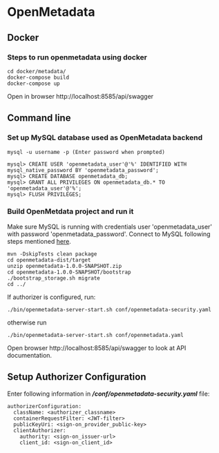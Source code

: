 # OpenMetadata

## Docker
### Steps to run openmetadata using docker
```shell
cd docker/metadata/
docker-compose build
docker-compose up
```
Open in browser http://localhost:8585/api/swagger

## Command line
### Set up MySQL database used as OpenMetadata backend
```shell
mysql -u username -p (Enter password when prompted)

mysql> CREATE USER 'openmetadata_user'@'%' IDENTIFIED WITH mysql_native_password BY 'openmetadata_password';
mysql> CREATE DATABASE openmetadata_db;
mysql> GRANT ALL PRIVILEGES ON openmetadata_db.* TO 'openmetadata_user'@'%';
mysql> FLUSH PRIVILEGES;
```

### Build OpenMetdata project and run it
Make sure MySQL is running with credentials user 'openmetadata_user' with password 'openmetadata_password'.
Connect to MySQL following steps mentioned [here](#steps-to-connect-mysql).


```shells
mvn -DskipTests clean package
cd openmetadata-dist/target
unzip openmetadata-1.0.0-SNAPSHOT.zip
cd openmetadata-1.0.0-SNAPSHOT/bootstrap
./bootstrap_storage.sh migrate
cd ../
```
If authorizer is configured, run:
```
./bin/openmetadata-server-start.sh conf/openmetadata-security.yaml
```
otherwise run
```
./bin/openmetadata-server-start.sh conf/openmetadata.yaml
```
Open browser http://localhost:8585/api/swagger to look at API documentation.

## Setup Authorizer Configuration
Enter following information in ***/conf/openmetadata-security.yaml*** file:
```
authorizerConfiguration:
  className: <authorizer_classname>
  containerRequestFilter: <JWT-filter>
  publicKeyUri: <sign-on_provider_public-key>
  clientAuthorizer:
    authority: <sign-on_issuer-url>
    client_id: <sign-on_client_id>
```
